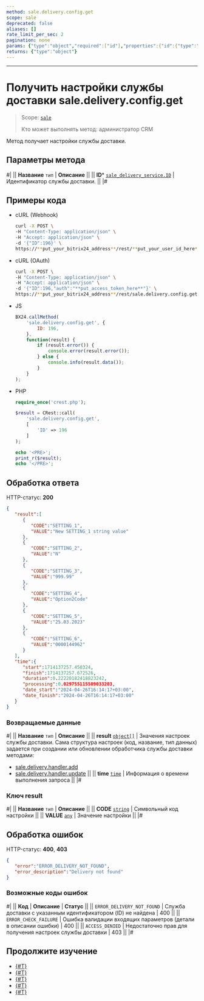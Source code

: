 ```yaml
---
method: sale.delivery.config.get
scope: sale
deprecated: false
aliases: []
rate_limit_per_sec: 2
pagination: none
params: {"type":"object","required":["id"],"properties":{"id":{"type":"integer"}}}
returns: {"type":"object"}
---
```



---

# Получить настройки службы доставки sale.delivery.config.get

> Scope: [`sale`](../../../scopes/permissions.md)
>
> Кто может выполнять метод: администратор CRM

Метод получает настройки службы доставки. 

## Параметры метода



#|
|| **Название**
`тип` | **Описание** ||
|| **ID***
[`sale_delivery_service.ID`](../../data-types.md) | Идентификатор службы доставки.
 ||
|#

## Примеры кода





- cURL (Webhook)

    ```bash
    curl -X POST \
    -H "Content-Type: application/json" \
    -H "Accept: application/json" \
    -d '{"ID":196}' \
    https://**put_your_bitrix24_address**/rest/**put_your_user_id_here**/**put_your_webhook_here**/sale.delivery.config.get
    ```

- cURL (OAuth)

    ```bash
    curl -X POST \
    -H "Content-Type: application/json" \
    -H "Accept: application/json" \
    -d '{"ID":196,"auth":"**put_access_token_here**"}' \
    https://**put_your_bitrix24_address**/rest/sale.delivery.config.get
    ```

- JS

    ```js
    BX24.callMethod(
        'sale.delivery.config.get', {
            ID: 196,
        },
        function(result) {
            if (result.error()) {
                console.error(result.error());
            } else {
                console.info(result.data());
            }
        }
    );
    ```

- PHP

    ```php
    require_once('crest.php');

    $result = CRest::call(
        'sale.delivery.config.get',
        [
            'ID' => 196
        ]
    );

    echo '<PRE>';
    print_r($result);
    echo '</PRE>';
    ```



## Обработка ответа

HTTP-статус: **200**

```json
{
   "result":[
      {
         "CODE":"SETTING_1",
         "VALUE":"New SETTING_1 string value"
      },
      {
         "CODE":"SETTING_2",
         "VALUE":"N"
      },
      {
         "CODE":"SETTING_3",
         "VALUE":"999.99"
      },
      {
         "CODE":"SETTING_4",
         "VALUE":"Option2Code"
      },
      {
         "CODE":"SETTING_5",
         "VALUE":"25.03.2023"
      },
      {
         "CODE":"SETTING_6",
         "VALUE":"0000144962"
      }
   ],
   "time":{
      "start":1714137257.450324,
      "finish":1714137257.672526,
      "duration":0.22220182418823242,
      "processing":0.029755115509033203,
      "date_start":"2024-04-26T16:14:17+03:00",
      "date_finish":"2024-04-26T16:14:17+03:00"
   }
}
```

### Возвращаемые данные

#|
|| **Название**
`тип` | **Описание** ||
|| **result**
[`object[]`](../../../data-types.md) | Значения настроек службы доставки.
Сама структура настроек (код, название, тип данных) задается при создании или обновлении обработчика службы доставки методами:
- [sale.delivery.handler.add](../handler/sale-delivery-handler-add.md)
- [sale.delivery.handler.update](../handler/sale-delivery-handler-update.md) ||
|| **time**
[`time`](../../../data-types.md) | Информация о времени выполнения запроса ||
|#

### Ключ result

#|
|| **Название**
`тип` | **Описание** ||
|| **CODE**
[`string`](../../../data-types.md) | Символьный код настройки ||
|| **VALUE**
[`any`](../../../data-types.md) | Значение настройки ||
|#

## Обработка ошибок

HTTP-статус: **400**, **403**

```json
{
   "error":"ERROR_DELIVERY_NOT_FOUND",
   "error_description":"Delivery not found"
}
```



### Возможные коды ошибок

#|
|| **Код** | **Описание** | **Статус** ||
|| `ERROR_DELIVERY_NOT_FOUND` | Служба доставки с указанным идентификатором (ID) не найдена | 400 ||
|| `ERROR_CHECK_FAILURE` | Ошибка валидации входящих параметров (детали в описании ошибки) | 400 ||
|| `ACCESS_DENIED` | Недостаточно прав для получения настроек службы доставки | 403 ||
|#



## Продолжите изучение

- [{#T}](./sale-delivery-add.md)
- [{#T}](./sale-delivery-delete.md)
- [{#T}](./sale-delivery-update.md)
- [{#T}](./sale-delivery-config-update.md)
- [{#T}](./sale-delivery-get-list.md)
